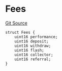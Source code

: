 # Fees
[Git Source](https://github.com/debtdao/pools/blob/3a355b63a4ea85c599cae3d82f5863faaeacb6a5/tests/foundry/interfaces/IDebtDAOPool.sol)


```solidity
struct Fees {
    uint16 performance;
    uint16 deposit;
    uint16 withdraw;
    uint16 flash;
    uint16 collector;
    uint16 referral;
}
```

